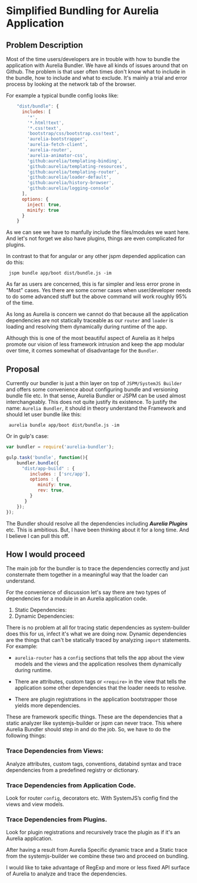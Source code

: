 # Simplified Bundling for Aurelia Application

## Problem Description

Most of the time users/developers are in trouble with how to bundle the application with Aurelia Bundler. We have all kinds of issues around that on Github. The problem is that user often times don't know what to include in the bundle, how to include and what to exclude. It's mainly a trial and error process by looking at the network tab of the browser.

For example a typical bundle config looks like:

```javascript
    "dist/bundle": {
      includes: [
        '*',
        '*.html!text',
        '*.css!text',
        'bootstrap/css/bootstrap.css!text',
	    'aurelia-bootstrapper',
        'aurelia-fetch-client',
        'aurelia-router',
        'aurelia-animator-css',
        'github:aurelia/templating-binding',
        'github:aurelia/templating-resources',
        'github:aurelia/templating-router',
        'github:aurelia/loader-default',
        'github:aurelia/history-browser',
        'github:aurelia/logging-console'
      ],
      options: {
        inject: true,
        minify: true
      }
    }
```

As we can see we have to manfully include the files/modules we want here. And let's not forget we also have plugins,  things are even complicated for plugins. 

In contrast to that for angular or any other jspm depended application can do this:

```shell
 jspm bundle app/boot dist/bundle.js -im
``` 

As far as users are concerned, this is far simpler and less error prone in "Most" cases. Yes there are some corner cases when user/developer needs to do some advanced stuff but the above command will work roughly 95% of the time.

As long as Aurelia is concern we cannot do that because all the application dependencies are not statically traceable as our `router` and `loader` is loading and resolving them dynamically during runtime of the app.

Although this is one of the most beautiful aspect of Aurelia as it helps promote our vision of less framework intrusion and keep the app modular over time,  it comes somewhat of disadvantage for the `Bundler`.

## Proposal 

Currently our bundler is just a thin layer on top of `JSPM/SystemJS Builder` and offers some convenience about configuring bundle and versioning bundle file etc.  In that sense, Aurelia Bundler or JSPM can be used almost interchangeably. This does not quite justify its existence. To justify the name: `Aurelia Bundler`, it should in theory understand the Framework and should let user bundle like this:

```shell
 aurelia bundle app/boot dist/bundle.js -im
```
Or in gulp's case:

```javascript 
var bundler = require('aurelia-bundler');

gulp.task('bundle', function(){    
	bundler.bundle({
	  "dist/app-build" : {
		 includes : ['src/app'],
		 options : {
			minify: true,
			rev: true,		   
		 }
	   }
	});
});

```
The Bundler should resolve all the dependencies including ***Aurelia Plugins*** etc. This is ambitious. But, I have been thinking about it for a long time. And I believe I can pull this off.

## How I would proceed

The main job for the bundler is to trace the dependencies correctly and just consternate them together in a meaningful way that the loader can understand.

For the convenience of discussion let's say there are two types of dependencies for a module in an Aurelia application code.

1. Static Dependencies:
2. Dynamic Dependencies:

There is no problem at all for tracing static dependencies as system-builder does this for us, infect it's what we are doing now. 
Dynamic dependencies are the things that can't be statically traced by analyzing `import` statements. For example:

-  `aurelia-router` has a `config` sections that tells the app about the view models and the views and the application resolves them dynamically during runtime.
- There are attributes, custom tags or `<require>` in the view that tells the application some other dependencies that the loader needs to resolve.
 
- There are plugin registrations in the application bootstrapper those yields more dependencies.

These are framework specific things. These are the dependencies that a static analyzer like systemjs-builder or jspm can never trace.  This where Aurelia Bundler should step in and do the job. So, we have to do the following things:

### Trace Dependencies from Views: 

Analyze attributes, custom tags, conventions, databind syntax and trace dependencies from a predefined registry or dictionary. 

### Trace Dependencies from Application Code.

Look for router `config`, decorators etc. With SystemJS’s config  find the views and view models.  

### Trace Dependencies from Plugins.

Look for plugin registrations and recursively trace the plugin as if it's an Aurelia application.


After having a result from Aurelia Specific dynamic trace and a Static trace from the systemjs-builder we combine these two and proceed on bundling.

I would like to take advantage of RegExp and more or less fixed API surface of Aurelia to analyze and trace the dependencies. 